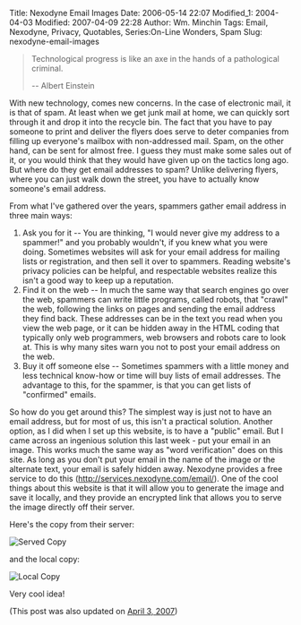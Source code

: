 Title: Nexodyne Email Images
Date: 2006-05-14 22:07
Modified_1: 2004-04-03
Modified: 2007-04-09 22:28
Author: Wm. Minchin
Tags: Email, Nexodyne, Privacy, Quotables, Series:On-Line Wonders, Spam
Slug: nexodyne-email-images

> Technological progress is like an axe in the hands of a pathological
> criminal.
> 
> -- Albert Einstein

With new technology, comes new concerns. In the case of electronic mail,
it is that of spam. At least when we get junk mail at home, we can
quickly sort through it and drop it into the recycle bin. The fact that
you have to pay someone to print and deliver the flyers does serve to
deter companies from filling up everyone's mailbox with non-addressed
mail. Spam, on the other hand, can be sent for almost free. I guess they
must make some sales out of it, or you would think that they would have
given up on the tactics long ago. But where do they get email addresses
to spam? Unlike delivering flyers, where you can just walk down the
street, you have to actually know someone's email address.

From what I've gathered over the years, spammers gather email address in
three main ways:

1.  Ask you for it -- You are thinking, "I would never give my address to
    a spammer!" and you probably wouldn't, if you knew what you were
    doing. Sometimes websites will ask for your email address for
    mailing lists or registration, and then sell it over to spammers.
    Reading website's privacy policies can be helpful, and respectable
    websites realize this isn't a good way to keep up a reputation.
2.  Find it on the web -- In much the same way that search engines go
    over the web, spammers can write little programs, called robots,
    that "crawl" the web, following the links on pages and sending the
    email address they find back. These addresses can be in the text you
    read when you view the web page, or it can be hidden away in the
    HTML coding that typically only web programmers, web browsers and
    robots care to look at. This is why many sites warn you not to post
    your email address on the web.
3.  Buy it off someone else -- Sometimes spammers with a little money and
    less technical know-how or time will buy lists of email addresses.
    The advantage to this, for the spammer, is that you can get lists of
    "confirmed" emails.

So how do you get around this? The simplest way is just not to have an
email address, but for most of us, this isn't a practical solution.
Another option, as I did when I set up this website, is to have a
"public" email. But I came across an ingenious solution this last week -
put your email in an image. This works much the same way as "word
verification" does on this site. As long as you don't put your email in
the name of the image or the alternate text, your email is safely hidden
away. Nexodyne provides a free service to do this
(<http://services.nexodyne.com/email/>). One of the cool things about
this website is that it will allow you to generate the image and save it
locally, and they provide an encrypted link that allows you to serve the
image directly off their server.

Here's the copy from their server:

<div class="text-center" markdown=1>

![Served
Copy](http://services.nexodyne.com/email/icon/W16xUebD%2B5ICdw%3D%3D/MZ.X8AU%3D/R01haWw%3D/0/image.png)

</div>

and the local copy:

<div class="text-center" markdown=1>

![Local Copy]({filename}images/2006/mail.png)

</div>

Very cool idea!

(This post was also updated on [April 3,
2007](http://minchinweb.blogspot.com/2007/04/gmail-image.html))
